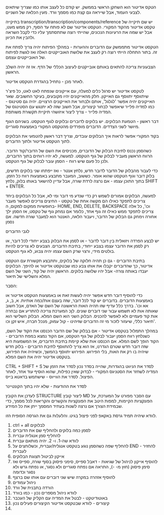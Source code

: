 הטקס אדיטור הוא השחקן הראשי בממשק. 
 יש קודם כל לעצב אותו כמו שצריך 
 שיתאים לצבעי העמוד, אבל שייראה גם קצת כמו מסמך וורד. 
 מעין הכלאה של השניים. 


 בתיקייה transcription/transcription/components/reference
 יש שם תיקייה של טקסט אדיטור מהקוד המקורי. 
 הטקסט אדיטור שם לא פותח עד הסוף, 
 רק ממש מעט, אבל יש שמה את הרעיונות הנכונים, שהייתי
 רוצה שתתסתמך עליו כדי לקבל השראה ולהבין את הכיוון. 


הטקסט אדיטור מתממשק עם הדוברים וההערות - במהלך הפיתוח יהיה צריך לפתח את זה. בתור התחלה הייתי רוצה רק לעצב את שלושת האובייקטים האלה ואז לגשת לפיתוח של האובייקטים עצמם. 

הצבעוניות צריכה להתאים באותם אובייקטים לעיצוב הכללי של הדף. אז זה  יהיה השלב הראשון. 

לאחר מכן - נתחיל בהגדרת הטקסט אדיטור. 

לטקסט אדיטור יש סרגל כלים למעלה, עם אייקונים שנפתח לאט לאט, כל פיצ'ר שיתווסף יתווסף גם האייקון. חלק מהאייקונים יהיו מקובעים, בעיקר החשובים. שאר האייקונים יהיה אפשר 'לגלגל', אותם ולבחור את האייקונים הרצויים. יהיה גם סטינגס - כמו למדיה פלייר שיאפשר לבחור קיצורים, אבל חשוב שזה לא יתנגש עם הסטינגס של המדיה פלייר - צריך ליצור איזושהי תיקיית תקשורת משותפת. 

דבר ראשון - הטמעת הבלוקים. 
יש בלוקים לדוברים ובלוקים לגוף הטקסט. בשניהם הגוף מיושר לשני הצדדים. הדוברים מופרדים מהטקסט המקורי באמצעות סוגריים. 

בקוד המקורי אפשר לראות איך הבלוקים עובדים, וצריך דבר ראשון להטמעי את הבלוקים לתוך הטקסט אדיטור ולתוך הדוברים. 

כשהסמן נכנס לתיבת הבלוק של הדוברים, מכניסים את השם של הדובר/קוד הדובר. הרווח הראשון מעביר לבלוק של גוף הטקסט. למעשה, לא יהיו רווחים בתוך הדוברים, ולכן כל פעם שיש רווח - הסמן עובר לבלוק של גוף הטקסט. 

כדי לעבור מהבלוק של הדובר לדובר חדש, נלחץ אנטר - ואז ייפתחו שני בלוקים חדשים, בלוק דובר וגוף הטקסט שהוא אומר. כששוב, המעבר מתבצע באמצעות רווח כל הזמן. 
בתוך התוכן עצמו - אם נרצה לרדת שורה, אבל עדיין להישאר באותו בלוק, נלחץ SHIFT + ENTER. 

למעשה, הבלוקים אמורים לשמש רק כדי שנדע מי דובר ומי לא, אבל כל הבלוקים ביחד צריכים לתפקד כאילו הם מקשה אחת של טקסט - החיצים צריכים לאפשר מעבר בחופשיות ממקום למקום, ה- HOME, END, DELETE, BACKSPACE וכו', כל אלה צריכים לתפקד ממש כאילו זה גוף אחד, כלומר אם נמחק גוף של טקסט, אז הסמן ילך אחורה וימחק גם הבלוק של הדובר, ויעבור הלאה, האנטר הוא למעבר שורה חדשה. אם נסמן

לגבי הדוברים 

יש לבצע הפרדה ויזואלית בין דובר לדובר - או לסמן את הבלוק בצבע ייחודי לכל דובר, או רק לסמן את הדובר עצמו בצבע ייחודי, בתיבת הדוברים. הצבעים לא צריכים להיות בולטים מידי, ורצוי שרק השם עצמו יהיה צבוע, לא גוף הטקסט. 

בתיבת הדוברים - גם כן תהיה חלוקה של בלוקים, ותתבצע תקשורת עם הטקסט אדיטור, כך שהדוברים יקבלו את אותו צבע כמו שבטקסט אדיטור או להיפך. 
הבלוקים יעבדו באותה צורה- אבל יהיו שלושה בלוקים. 
הראשון יהיה של קוד, השני של השם המלא והשלישי של תיאור. 

הסבר:

כדי להוסיף דובר חדש אפשר יהיה לעשות זאת או באמצעות הטקסט אדיטור או באמצעות הדוברים. 
בדוברים יש קוד לכל דובר, שזה בעצם אות/כמה אותיות. א, ב, ג, אא וכו'. בדרך כלל עדיף שזו תהיה האות הראשונה של השם של האדם, אבל חשוב שאותה אות לא תשמש עבור שני דוברים שונים. לןכ המערכת צריכה להתריע אם נבחרה אות קוד פעמיים ולא לאפשר להכניס. הבלוק השני הוא השם המלא. הבלוק השלישי הוא תיאור כללי, שיעזור לזכור מי זה הדוברים שזיהינו - קול עמוק, מנכל חברה, איש זקן וכו'. 

במהלך התמלול בטקסט אדיטור - אם בבלוק של שם הדובר הכנסנו את הקוד של השם, כשנלחץ רווח הסמן יעבור לבלוק של גוף הטקסט, אם הקוד נמצא במפת הדוברים - הקוד הופך לשם המלא. אם הכנסנו אות שלא קיימת בתיבת הדוברים, אז המשמעות היא שזה דובר חדש שטרם הגדרנו, אז הוא צריך להתווסף לתיבת הדוברים - בלוק חדש שיהיה בו רק את האות, בלי הפירוש. הפירוש יתווסף בהמשך, וכשיהיה את הפירוש, בטקסט אדיטור יהיה את השם המלא. 


CTRL + SHIFT + S
לסדר את הניווט בהגדרות, שהייה בסדר נכון
לסדר את הזמן של המדיה
לשחזר את הסטניגס המקורי - לבדוק שאין כפילות, שהוא הוסיף עוד אחד, לאחר הפיצול. 
לסדר את הווייוס - שישתמש בדאטא בייס. 

לסדר את ההודעות - שלא יהיו בתוך הקונטיינר

לעדכן את הקובץ STRUCTURE
ליצור קובץ MD עם הסבר מפורט על המערכת, על הפונקציות הקיימות, למפות היטב את הפונקציות והקשרים והקריאות לכל מסמך, כדי שבמידת הצורך אם נרצה לשנות בעתיד המסמך ייתן את כל המידע. 

לוודא שיהיה תמיד גרסת באקאפ לפני פיצול בגיט. והלעלות גם את הגרסה הסופית הזו.


1. ctrl + all לבלוקים
2. לסמן כמה בלוקים ולהחליף שם את הדוברים
3. להחליף סמן אנגלית עברית
4. לוודא שה-1. ו- 2. יהיה מותאם עברית
5. להחליף שפה כשהסמן נוגע בטקסט אנגלית/עברית, וכשלוחצים על END - להחזיר לעברית
6. אייקון לביטול תצוגת הבלוקים
7. להוסיף אייקון לניהול של שגיאות - דאבל ספייס, סימני פיסוק בסוף שורה, ספייס ואז סימן פיסוק (חוץ מ- -), התראה אם נפתח סוגריים ולא נסגר, או נפתח גרש ולא נסגר וכדומה
8. להוסיף אזהרה במקרה שיש שני דוברים עם אותו שם ברצף
9. ניהול עמודים
11. הורדה בתבנית של וורד
12. לוודא ניהול מספרים נכון - כמו בוורד 
13. באוטודיטקט - לבטל את המדיה עם הקליק של העכבר
11. קיצורים - לוודא שבטקסט אדיטור הקיצורים פעילים נכון
12. 